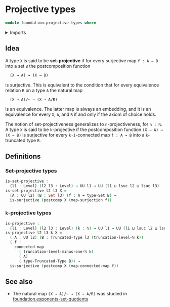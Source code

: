 # Projective types

```agda
module foundation.projective-types where
```

<details><summary>Imports</summary>

```agda
open import elementary-number-theory.natural-numbers

open import foundation.connected-maps
open import foundation.surjective-maps
open import foundation.truncation-levels

open import foundation-core.functions
open import foundation-core.sets
open import foundation-core.truncated-types
open import foundation-core.universe-levels
```

</details>

## Idea

A type `X` is said to be **set-projective** if for every surjective map
`f : A → B` into a set `B` the postcomposition function

```md
  (X → A) → (X → B)
```

is surjective. This is equivalent to the condition that for every equivalence
relation `R` on a type `A` the natural map

```md
  (X → A)/~ → (X → A/R)
```

is an equivalence. The latter map is always an embedding, and it is an
equivalence for every `X`, `A`, and `R` if and only if the axiom of choice
holds.

The notion of set-projectiveness generalizes to `n`-projectiveness, for `n : ℕ`.
A type `X` is said to be `k`-projective if the postcomposition function
`(X → A) → (X → B)` is surjective for every `k-1`-connected map `f : A → B` into
a `k`-truncated type `B`.

## Definitions

### Set-projective types

```agda
is-set-projective :
  {l1 : Level} (l2 l3 : Level) → UU l1 → UU (l1 ⊔ lsuc l2 ⊔ lsuc l3)
is-set-projective l2 l3 X =
  (A : UU l2) (B : Set l3) (f : A ↠ type-Set B) →
  is-surjective (postcomp X (map-surjection f))
```

### `k`-projective types

```agda
is-projective :
  {l1 : Level} (l2 l3 : Level) (k : ℕ) → UU l1 → UU (l1 ⊔ lsuc l2 ⊔ lsuc l3)
is-projective l2 l3 k X =
  ( A : UU l2) (B : Truncated-Type l3 (truncation-level-ℕ k))
  ( f :
    connected-map
      ( truncation-level-minus-one-ℕ k)
      ( A)
      ( type-Truncated-Type B)) →
  is-surjective (postcomp X (map-connected-map f))
```

## See also

- The natural map `(X → A)/~ → (X → A/R)` was studied in
  [foundation.exponents-set-quotients](foundation.exponents-set-quotients.md)
